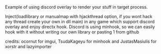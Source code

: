 Example of using discord overlay to render your stuff in target process.

Inject(loadlibrary or manualmap with hjackthread option, if you wont hack any thread create your own in dll main) in any game which support discord overlay and enjoy directx hook.
Discord is using minhook, so we can easily hook with it without writing our own library or pasting 1 from github

credits: ocornut for imgui, TsudaKageyu for minhook and JustasMasiulis for xorstr and lazyimporter
